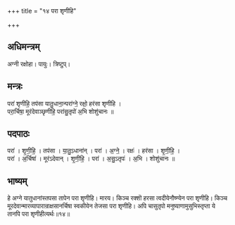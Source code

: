 +++
title = "१४ परा शृणीहि"

+++
## अधिमन्त्रम्
अग्नी रक्षोहा। पायुः। त्रिष्टुप्।

## मन्त्रः
परा॑ शृणीहि॒ तप॑सा यातु॒धाना॒न्परा॑ग्ने॒ रक्षो॒ हर॑सा शृणीहि ।  
परा॒र्चिषा॒ मूर॑देवाञ्छृणीहि॒ परा॑सु॒तृपो॑ अ॒भि शोशु॑चानः ॥

## पदपाठः
परा॑ । शृ॒णी॒हि॒ । तप॑सा । या॒तु॒ऽधाना॑न् । परा॑ । अ॒ग्ने॒ । रक्षः॑ । हर॑सा । शृ॒णी॒हि॒ ।  
परा॑ । अ॒र्चिषा॑ । मूर॑ऽदेवान् । शृ॒णी॒हि॒ । परा॑ । अ॒सु॒ऽतृपः॑ । अ॒भि । शोशु॑चानः ॥

## भाष्यम्
हे अग्ने यातुधानांस्तपसा तापेन परा शृणीहि। मारय। किञ्च रक्शॊ हरसा त्वदीयेनौष्ण्येन परा शृणीहि। किञ्च मूरदेवान्मारव्यापारान्राक्षसानर्चिषा स्वकीयेन तेजसा परा शृणीहि। अपि चासुतृपो मनुष्याणामुसुभिस्तृप्ता ये तानपि परा शृणीहीत्यर्थः॥१४॥